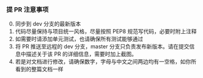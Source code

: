 ### 提 PR 注意事项
0. 同步到 dev 分支的最新版本
1. 代码尽量保持与项目统一风格，尽量按照 PEP8 规范写代码，必要时附上注释
2. 如需要时请添加单元测试，也请确保所有测试能够通过
3. 将 PR 推送至远程的 dev 分支，master 分支只负责发布新版本。请在提交信息中描述关于该 PR 的详细信息，需要时加上截图。
4. 若是对文档进行修改，请确保数字，字母与中文之间两边均有一空格，如你所看到的整篇文档一样